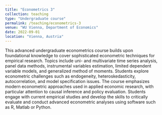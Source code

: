 ```yaml
---
title: "Econometrics 3"
collection: teaching
type: "Undergraduate course"
permalink: /teaching/econometrics-3
venue: "WU Vienna, Department of Economics"
date: 2022-09-01
location: "Vienna, Austria"
---
```


This advanced undergraduate econometrics course builds upon foundational knowledge to cover sophisticated econometric techniques for empirical research. Topics include uni- and multivariate time series analysis, panel data methods, instrumental variables estimation, limited dependent variable models, and generalized method of moments. Students explore econometric challenges such as endogeneity, heteroskedasticity, autocorrelation, and model specification issues. The course emphasizes modern econometric approaches used in applied economic research, with particular attention to causal inference and policy evaluation. Students engage with current empirical studies and develop the skills to critically evaluate and conduct advanced econometric analyses using software such as R, Matlab or Python.

